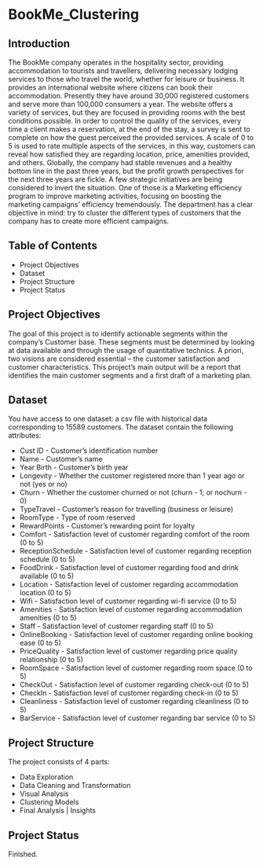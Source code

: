 # BookMe_Clustering
## Introduction
The BookMe company operates in the hospitality sector, providing accommodation to tourists and travellers, delivering necessary lodging services to those who travel the world, whether for leisure or business. It provides an international website where citizens can book their accommodation. Presently they have around 30,000 registered customers and serve more than 100,000 consumers a year. The website offers a variety of services, but they are focused in providing rooms with the best conditions possible. In order to control the quality of the services, every time a client makes a reservation, at the end of the stay, a survey is sent to complete on how the guest perceived the provided services. A scale of 0 to 5 is used to rate multiple aspects of the services, in this way, customers can reveal how satisfied they are regarding location, price, amenities provided, and others. 
Globally, the company had stable revenues and a healthy bottom line in the past three years, but the profit growth perspectives for the next three years are fickle. A few strategic initiatives are being considered to invert the situation. One of those is a Marketing efficiency program to improve marketing activities, focusing on boosting the marketing campaigns’ efficiency tremendously. The department has a clear objective in mind: try to cluster the different types of customers that the company has to create more efficient campaigns.

## Table of Contents
* Project Objectives
* Dataset
* Project Structure
* Project Status

## Project Objectives
The goal of this project is to identify actionable segments within the company’s Customer base. These segments must be determined by looking at data available and through the usage of quantitative technics. A priori, two visions are considered essential – the customer satisfaction and customer characteristics. This project’s main output will be a report that identifies the main customer segments and a first draft of a marketing plan.

## Dataset
You have access to one dataset: a csv file with historical data corresponding to 15589 customers.
The dataset contain the following attributes:
* Cust ID - Customer’s identification number
* Name - Customer’s name
* Year Birth - Customer’s birth year
* Longevity - Whether the customer registered more than 1 year ago or not (yes or no)
* Churn - Whether the customer churned or not (churn - 1; or nochurn - 0)
* TypeTravel - Customer’s reason for travelling (business or leisure)
* RoomType - Type of room reserved
* RewardPoints - Customer’s rewarding point for loyalty
* Comfort - Satisfaction level of customer regarding comfort of the room (0 to 5)
* ReceptionSchedule - Satisfaction level of customer regarding reception schedule (0 to 5)
* FoodDrink - Satisfaction level of customer regarding food and drink available (0 to 5)
* Location - Satisfaction level of customer regarding accommodation location (0 to 5)
* Wifi - Satisfaction level of customer regarding wi-fi service (0 to 5)
* Amenities - Satisfaction level of customer regarding accommodation amenities (0 to 5)
* Staff - Satisfaction level of customer regarding staff (0 to 5)
* OnlineBooking - Satisfaction level of customer regarding online booking ease (0 to 5)
* PriceQuality - Satisfaction level of customer regarding price quality relationship (0 to 5)
* RoomSpace - Satisfaction level of customer regarding room space (0 to 5)
* CheckOut - Satisfaction level of customer regarding check-out (0 to 5)
* CheckIn - Satisfaction level of customer regarding check-in (0 to 5)
* Cleanliness - Satisfaction level of customer regarding cleanliness (0 to 5)
* BarService - Satisfaction level of customer regarding bar service (0 to 5)

## Project Structure
The project consists of 4 parts:
* Data Exploration
* Data Cleaning and Transformation
* Visual Analysis
* Clustering Models
* Final Analysis | Insights

## Project Status
Finished.
